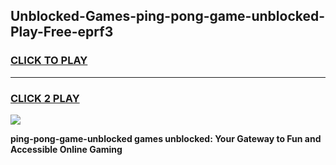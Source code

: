 
## Unblocked-Games-ping-pong-game-unblocked-Play-Free-eprf3
<h3>
<a href="https://premium76.site?title=ping-pong-game-unblocked&ref=20M">CLICK TO PLAY</a></h3>
<hr>

<h3>
<a href="https://premium76.site?title=ping-pong-game-unblocked&ref=20M">CLICK 2 PLAY</a>
  
</h3>

<a href="https://premium76.site?title=ping-pong-game-unblocked&ref=19M"><img src="https://clearcache.store/games.png"></a>


**ping-pong-game-unblocked games unblocked: Your Gateway to Fun and Accessible Online Gaming**
